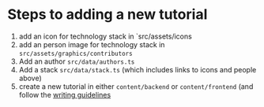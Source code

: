 # Steps to adding a new tutorial

1. add an icon for technology stack in `src/assets/icons
2. add an person image for technology stack in `src/assets/graphics/contributors`
3. Add an author `src/data/authors.ts`
4. Add a stack `src/data/stack.ts` (which includes links to icons and people above)
5. create a new tutorial in either `content/backend` or `content/frontend` (and follow the [writing guidelines](writing-guidelines.md)
